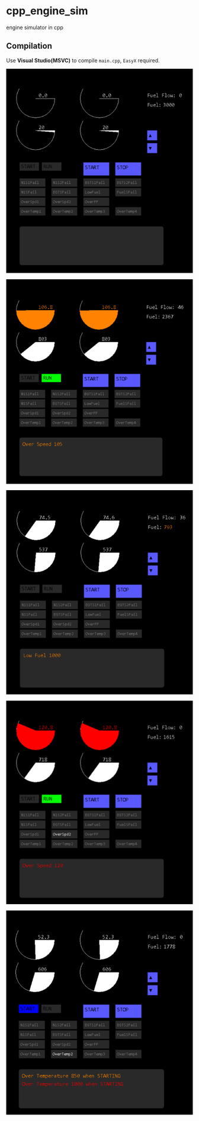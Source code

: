 # cpp_engine_sim
engine simulator in cpp

## Compilation

Use **Visual Studio(MSVC)** to compile `main.cpp`, `EasyX` required.

![A](image/A.png)

![B](image/B.png)

![C](image/C.png)

![D](image/D.png)

![E](image/E.png)

